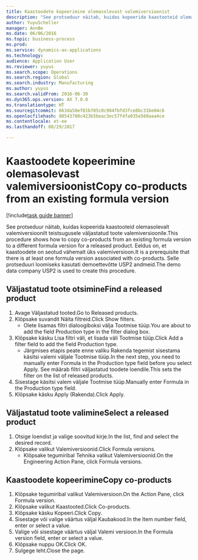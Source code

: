```yaml
--- 
title: Kaastoodete kopeerimine olemasolevast valemiversioonist
description: "See protseduur näitab, kuidas kopeerida kaastooteid olemasolevalt valemiversioonilt teistsugusele väljastatud toote valemiversioonile."
author: YuyuScheller
manager: AnnBe
ms.date: 06/06/2016
ms.topic: business-process
ms.prod: 
ms.service: dynamics-ax-applications
ms.technology: 
audience: Application User
ms.reviewer: yuyus
ms.search.scope: Operations
ms.search.region: Global
ms.search.industry: Manufacturing
ms.author: yuyus
ms.search.validFrom: 2016-06-30
ms.dyn365.ops.version: AX 7.0.0
ms.translationtype: HT
ms.sourcegitcommit: 663da58ef01b705c0c984fbfd3fce8bc31be04c6
ms.openlocfilehash: 80543780c423b5beac3ec57f4fa035e560aaa4ce
ms.contentlocale: et-ee
ms.lasthandoff: 08/29/2017

---
```

# <a name="copy-co-products-from-an-existing-formula-version"></a><span data-ttu-id="908d3-103">Kaastoodete kopeerimine olemasolevast valemiversioonist</span><span class="sxs-lookup"><span data-stu-id="908d3-103">Copy co-products from an existing formula version</span></span>

[!include[task guide banner](../../includes/task-guide-banner.md)]

<span data-ttu-id="908d3-104">See protseduur näitab, kuidas kopeerida kaastooteid olemasolevalt valemiversioonilt teistsugusele väljastatud toote valemiversioonile.</span><span class="sxs-lookup"><span data-stu-id="908d3-104">This procedure shows how to copy co-products from an existing formula version to a different formula version for a released product.</span></span> <span data-ttu-id="908d3-105">Eeldus on, et kaastoodete on seotud vähemalt üks valemiversioon.</span><span class="sxs-lookup"><span data-stu-id="908d3-105">It is a prerequisite that there is at least one formula version associated with co-products.</span></span> <span data-ttu-id="908d3-106">Selle protseduuri loomiseks kasutati demoettevõtte USP2 andmeid.</span><span class="sxs-lookup"><span data-stu-id="908d3-106">The demo data company USP2 is used to create this procedure.</span></span>


## <a name="find-a-released-product"></a><span data-ttu-id="908d3-107">Väljastatud toote otsimine</span><span class="sxs-lookup"><span data-stu-id="908d3-107">Find a released product</span></span>
1. <span data-ttu-id="908d3-108">Avage Väljastatud tooted.</span><span class="sxs-lookup"><span data-stu-id="908d3-108">Go to Released products.</span></span>
2. <span data-ttu-id="908d3-109">Klõpsake suvandit Näita filtreid.</span><span class="sxs-lookup"><span data-stu-id="908d3-109">Click Show filters.</span></span>
    * <span data-ttu-id="908d3-110">Olete lisamas filtri dialoogiboksi välja Tootmise tüüp.</span><span class="sxs-lookup"><span data-stu-id="908d3-110">You are about to add the field Production type in the filter dialog box.</span></span>  
3. <span data-ttu-id="908d3-111">Klõpsake käsku Lisa filtri väli, et lisada väli Tootmise tüüp.</span><span class="sxs-lookup"><span data-stu-id="908d3-111">Click Add a filter field to add the field Production type.</span></span>
    * <span data-ttu-id="908d3-112">Järgmises etapis peate enne valiku Rakenda tegemist sisestama käsitsi valemi väljale Tootmise tüüp.</span><span class="sxs-lookup"><span data-stu-id="908d3-112">In the next step, you need to manually enter Formula in the Production type field before you select Apply.</span></span> <span data-ttu-id="908d3-113">See määrab filtri väljastatud toodete loendile.</span><span class="sxs-lookup"><span data-stu-id="908d3-113">This sets the filter on the list of released products.</span></span>  
4. <span data-ttu-id="908d3-114">Sisestage käsitsi valem väljale Tootmise tüüp.</span><span class="sxs-lookup"><span data-stu-id="908d3-114">Manually enter Formula in the Production type field.</span></span>
5. <span data-ttu-id="908d3-115">Klõpsake käsku Apply (Rakenda).</span><span class="sxs-lookup"><span data-stu-id="908d3-115">Click Apply.</span></span>

## <a name="select-a-released-product"></a><span data-ttu-id="908d3-116">Väljastatud toote valimine</span><span class="sxs-lookup"><span data-stu-id="908d3-116">Select a released product</span></span>
1. <span data-ttu-id="908d3-117">Otsige loendist ja valige soovitud kirje.</span><span class="sxs-lookup"><span data-stu-id="908d3-117">In the list, find and select the desired record.</span></span>
2. <span data-ttu-id="908d3-118">Klõpsake valikut Valemiversioonid.</span><span class="sxs-lookup"><span data-stu-id="908d3-118">Click Formula versions.</span></span>
    * <span data-ttu-id="908d3-119">Klõpsake tegumiribal Tehnika valikut Valemiversioonid.</span><span class="sxs-lookup"><span data-stu-id="908d3-119">On the Engineering Action Pane, click Formula versions.</span></span>  

## <a name="copy-co-products"></a><span data-ttu-id="908d3-120">Kaastoodete kopeerimine</span><span class="sxs-lookup"><span data-stu-id="908d3-120">Copy co-products</span></span>
1. <span data-ttu-id="908d3-121">Klõpsake tegumiribal valikut Valemiversioon.</span><span class="sxs-lookup"><span data-stu-id="908d3-121">On the Action Pane, click Formula version.</span></span>
2. <span data-ttu-id="908d3-122">Klõpsake valikut Kaastooted.</span><span class="sxs-lookup"><span data-stu-id="908d3-122">Click Co-products.</span></span>
3. <span data-ttu-id="908d3-123">Klõpsake käsku Kopeeri.</span><span class="sxs-lookup"><span data-stu-id="908d3-123">Click Copy.</span></span>
4. <span data-ttu-id="908d3-124">Sisestage või valige väärtus väljal Kaubakood.</span><span class="sxs-lookup"><span data-stu-id="908d3-124">In the Item number field, enter or select a value.</span></span>
5. <span data-ttu-id="908d3-125">Valige või sisestage väärtus väljal Valemi versioon.</span><span class="sxs-lookup"><span data-stu-id="908d3-125">In the Formula version field, enter or select a value.</span></span>
6. <span data-ttu-id="908d3-126">Klõpsake nuppu OK.</span><span class="sxs-lookup"><span data-stu-id="908d3-126">Click OK.</span></span>
7. <span data-ttu-id="908d3-127">Sulgege leht.</span><span class="sxs-lookup"><span data-stu-id="908d3-127">Close the page.</span></span>


